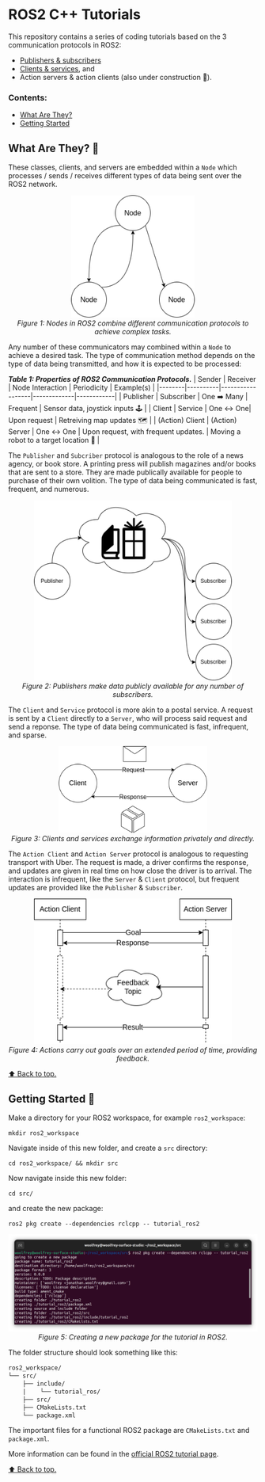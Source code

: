 # ROS2 C++ Tutorials

This repository contains a series of coding tutorials based on the 3 communication protocols in ROS2:

- [Publishers & subscribers](https://github.com/Woolfrey/tutorial_ros2/blob/publisher/README.md#publishers--subscribers)
- [Clients & services](https://github.com/Woolfrey/tutorial_ros2/blob/service/README.md#service--client), and
- Action servers & action clients (also under construction :construction:).

### Contents:
 - [What Are They?](#what-are-they-thinking)
 - [Getting Started](#getting-started-checkered_flag)

## What Are They? :thinking:

These classes, clients, and servers are embedded within a `Node` which processes / sends / receives different types of data being sent over the ROS2 network.

<p align="center">
  <img src="doc/NodeInteraction.png" width=250 height="auto" alt="Node interactions."/>
  <br>
  <em>Figure 1: Nodes in ROS2 combine different communication protocols to achieve complex tasks.</em>
</p>

Any number of these communicators may combined within a `Node` to achieve a desired task. The type of communication method depends on the type of data being transmitted, and how it is expected to be processed:

**_Table 1: Properties of ROS2 Communication Protocols._**
| Sender | Receiver | Node Interaction | Periodicity | Example(s) |
|--------|----------|------------------|-------------|------------|
| Publisher | Subscriber | One ➡️ Many | Frequent | Sensor data, joystick inputs 🕹️ |
| Client | Service | One ↔️ One| Upon request | Retreiving map updates 🗺️ |
| (Action) Client | (Action) Server | One ↔️ One | Upon request, with frequent updates. | Moving a robot to a target location :dart: |

The `Publisher` and `Subcriber` protocol is analogous to the role of a news agency, or book store. A printing press will publish magazines and/or books that are sent to a store. They are made publically available for people to purchase of their own volition. The type of data being communicated is fast, frequent, and numerous.

<p align="center">
  <img src="doc/PublisherSubscriberModel.png" width="400" height="auto" alt="Publisher/Subscriber Model."/>
  <br>
  <em>Figure 2: Publishers make data publicly available for any number of subscribers.</em>
</p>

The `Client` and `Service` protocol is more akin to a postal service. A request is sent by a `Client` directly to a `Server`, who will process said request and send a reponse. The type of data being communicated is fast, infrequent, and sparse.

<p align="center">
  <img src="doc/ClientServerModel.png" width="300" height="auto" alt="Client/Service Model."/>
  <br>
  <em>Figure 3: Clients and services exchange information privately and directly.</em>
</p>

The `Action Client` and `Action Server` protocol is analogous to requesting transport with Uber. The request is made, a driver confirms the response, and updates are given in real time on how close the driver is to arrival. The interaction is infrequent, like the `Server` & `Client` protocol, but frequent updates are provided like the `Publisher` & `Subscriber`.

<p align="center">
  <img src="doc/ActionServerModel.png" width="400" height="auto" alt="Action Server Model."/>
  <br>
  <em>Figure 4: Actions carry out goals over an extended period of time, providing feedback.</em>
</p>

[⬆️ Back to top.](https://github.com/Woolfrey/tutorial_ros2/blob/main/README.md#ros2-c-tutorials)

## Getting Started :checkered_flag:

Make a directory for your ROS2 workspace, for example `ros2_workspace`:
```
mkdir ros2_workspace
```
Navigate inside of this new folder, and create a `src` directory:
```
cd ros2_workspace/ && mkdir src
```
Now navigate inside this new folder:
```
cd src/
```
and create the new package:
```
ros2 pkg create --dependencies rclcpp -- tutorial_ros2
```

<p align="center">
  <img src="doc/create_package.png" width="600" height="auto" alt="Create ROS2 package."/>
  <br>
  <em> Figure 5: Creating a new package for the tutorial in ROS2.</em>
</p>

The folder structure should look something like this:
```
ros2_workspace/
└── src/
    ├── include/
    |    └── tutorial_ros/
    ├── src/
    ├── CMakeLists.txt
    └── package.xml
```
The important files for a functional ROS2 package are `CMakeLists.txt` and `package.xml`.

More information can be found in the [official ROS2 tutorial page](https://docs.ros.org/en/foxy/Tutorials/Beginner-Client-Libraries/Creating-Your-First-ROS2-Package.html).


[⬆️ Back to top.](https://github.com/Woolfrey/tutorial_ros2/blob/main/README.md#ros2-c-tutorials)
